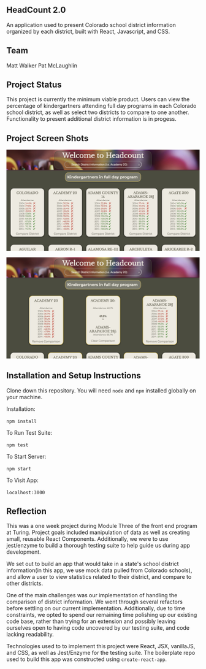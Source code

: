 ## HeadCount 2.0

An application used to present Colorado school district information organized by each district, built with React, Javascript, and CSS.

## Team

Matt Walker
Pat McLaughlin

## Project Status

This project is currently the minimum viable product. Users can view the percentage of kindergartners attending full day programs in each Colorado school district, as well as select two districts to compare to one another. Functionality to present additional district information is in progess.

## Project Screen Shots

![Project base state](images/app-base.png)

![Comparing Districts](images/app-comparison.png)

## Installation and Setup Instructions

Clone down this repository. You will need `node` and `npm` installed globally on your machine.  

Installation:

`npm install`  

To Run Test Suite:  

`npm test`  

To Start Server:

`npm start`  

To Visit App:

`localhost:3000`

## Reflection

This was a one week project during Module Three of the front end program at Turing. Project goals included manipulation of data as well as creating small, reusable React Components. Additionally, we were to use jest/enzyme to build a thorough testing suite to help guide us during app development.

We set out to build an app that would take in a state's school district information(in this app, we use mock data pulled from Colorado schools), and allow a user to view statistics related to their district, and compare to other districts. 

One of the main challenges was our implementation of handling the comparison of district information. We went through several refactors before settling on our current implementation. Additionally, due to time constraints, we opted to spend our remaining time polishing up our existing code base, rather than trying for an extension and possibly leaving ourselves open to having code uncovered by our testing suite, and code lacking readability.

Technologies used to to implement this project were React, JSX, vanillaJS, and CSS, as well as Jest/Enzyme for the testing suite. The boilerplate repo used to build this app was constructed using `create-react-app`.